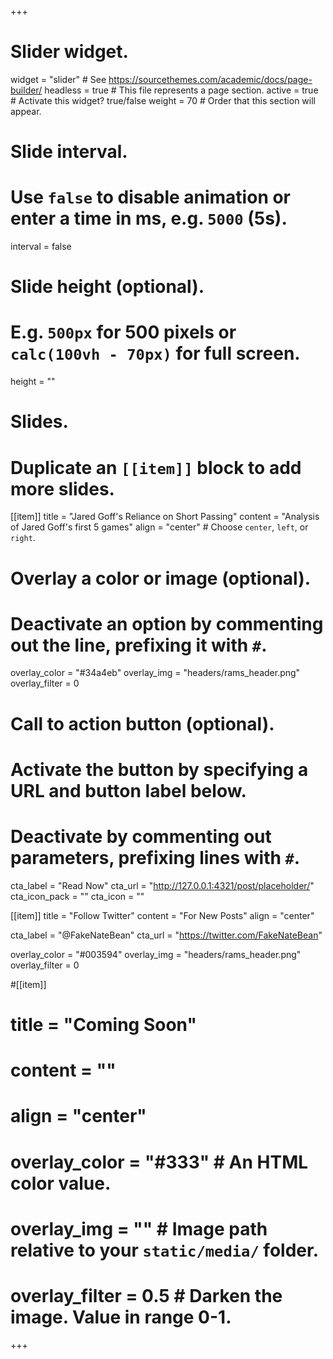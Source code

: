 +++
# Slider widget.
widget = "slider"  # See https://sourcethemes.com/academic/docs/page-builder/
headless = true  # This file represents a page section.
active = true  # Activate this widget? true/false
weight = 70 # Order that this section will appear.

# Slide interval.
# Use `false` to disable animation or enter a time in ms, e.g. `5000` (5s).
interval = false

# Slide height (optional).
# E.g. `500px` for 500 pixels or `calc(100vh - 70px)` for full screen.
height = ""

# Slides.
# Duplicate an `[[item]]` block to add more slides.
[[item]]
  title = "Jared Goff's Reliance on Short Passing"
  content = "Analysis of Jared Goff's first 5 games"
  align = "center"  # Choose `center`, `left`, or `right`.

  # Overlay a color or image (optional).
  #   Deactivate an option by commenting out the line, prefixing it with `#`.
  overlay_color = "#34a4eb"
  overlay_img = "headers/rams_header.png" 
  overlay_filter = 0  

  # Call to action button (optional).
  #   Activate the button by specifying a URL and button label below.
  #   Deactivate by commenting out parameters, prefixing lines with `#`.
  cta_label = "Read Now"
  cta_url = "http://127.0.0.1:4321/post/placeholder/"
  cta_icon_pack = ""
  cta_icon = ""

[[item]]
  title = "Follow Twitter"
  content = "For New Posts"
  align = "center"
  
  cta_label = "@FakeNateBean"
  cta_url = "https://twitter.com/FakeNateBean"

  overlay_color = "#003594"
  overlay_img = "headers/rams_header.png" 
  overlay_filter = 0

#[[item]]
#  title = "Coming Soon"
#  content = ""
#  align = "center"
#
#  overlay_color = "#333"  # An HTML color value.
#  overlay_img = ""  # Image path relative to your `static/media/` folder.
#  overlay_filter = 0.5  # Darken the image. Value in range 0-1.
+++
